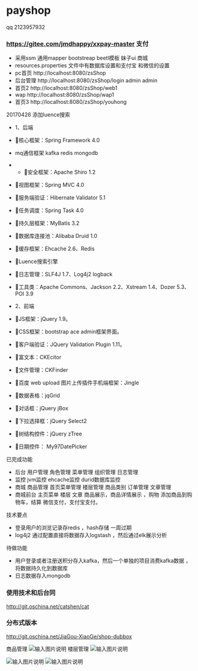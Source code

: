 # payshop
qq 2123957932

### https://gitee.com/jmdhappy/xxpay-master 支付


- 采用ssm 通用mapper bootstreap beetl模板 妹子ui 商城
- resources.properties 文件中有数据库设置和支付宝 和微信的设置
- pc首页 http://localhost:8080/zsShop
- 后台管理  http://localhost:8080/zsShop/login   admin  admin
-  首页2  http://localhost:8080/zsShop/web1
-  wap http://localhost:8080/zsShop/wap1
-  首页3 http://localhost:8080/zsShop/youhong
 
 20170426
 添加luence搜索
- 1、后端
- 核心框架：Spring Framework 4.0

-    mq通信框架  kafka  redis mongodb
- - 安全框架：Apache Shiro 1.2
   
- 视图框架：Spring MVC 4.0
- 服务端验证：Hibernate Validator 5.1
- 任务调度：Spring Task 4.0
- 持久层框架：MyBatis 3.2
- 数据库连接池：Alibaba Druid 1.0
- 缓存框架：Ehcache 2.6、Redis
- Luence搜索引擎
- 日志管理：SLF4J 1.7、Log4j2   logback
- 工具类：Apache Commons、Jackson 2.2、Xstream 1.4、Dozer 5.3、POI 3.9
- 2、前端
- JS框架：jQuery 1.9。
- CSS框架：bootstrap ace admin框架界面。
- 客户端验证：JQuery Validation Plugin 1.11。
- 富文本：CKEcitor
- 文件管理：CKFinder
- 百度 web upload 图片上传插件手机端框架：Jingle
- 数据表格：jqGrid
- 对话框：jQuery jBox
- 下拉选择框：jQuery Select2
- 树结构控件：jQuery zTree
- 日期控件： My97DatePicker

已完成功能


- 后台  用户管理   角色管理  菜单管理 组织管理 日志管理
- 监控  jvm监控 ehcache监控  durid数据库监控
- 商城  商品管理  首页菜单管理 楼层管理  商品类别  订单管理  文章管理
- 商城前台  主页菜单 楼层 文章 商品展示，商品详情展示 ，购物 添加商品到购物车，结算 微信支付，支付宝支付。

技术要点  


- 登录用户的浏览记录存redis ，hash存储 一周过期
- log4j2 通过配置直接将数据存入logstash ，然后通过elk展示分析

待做功能


- 用户登录或者注册送积分存入kafka，然后一个单独的项目消费kafka数据 ，将数据持久化到数据库
- 日志数据存入mongodb



### 使用技术和后台同 
 
http://git.oschina.net/catshen/cat
### 分布式版本

http://git.oschina.net/JiaGou-XiaoGe/shop-dubbox



商品管理
![输入图片说明](http://git.oschina.net/uploads/images/2017/0412/101314_811d498c_134431.png "在这里输入图片标题")
楼层管理
![输入图片说明](http://git.oschina.net/uploads/images/2017/0412/101322_82a87832_134431.png "在这里输入图片标题")


![输入图片说明](http://git.oschina.net/uploads/images/2017/0412/101514_9c2830ca_134431.png "在这里输入图片标题")
![输入图片说明](http://git.oschina.net/uploads/images/2017/0412/101530_73ba9328_134431.png "在这里输入图片标题")